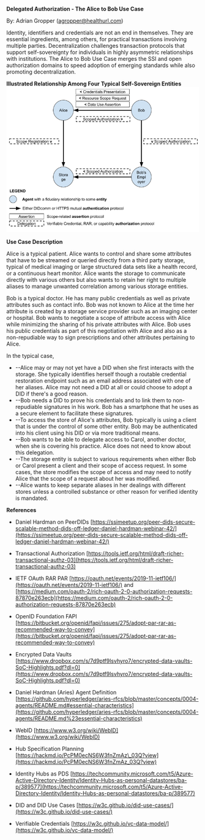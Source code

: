**Delegated Authorization - The Alice to Bob Use Case**

By: Adrian Gropper (agropper@healthurl.com)

Identity, identifiers and credentials are not an end in themselves. They are essential ingredients, among others, for practical transactions involving multiple parties. Decentralization challenges transaction protocols that support self-sovereignty for individuals in highly asymmetric relationships with institutions. The Alice to Bob Use Case merges the SSI and open authorization domains to speed adoption of emerging standards while also promoting decentralization.

**Illustrated Relationship Among Four Typical Self-Sovereign Entities**
![Relationship Among Four Typical Self-Sovereign Entities](./media/delegated-authorization.png)

**Use Case Description**

Alice is a typical patient. Alice wants to control and share some attributes that have to be streamed or queried directly from a third party storage, typical of medical imaging or large structured data sets like a health record, or a continuous heart monitor. Alice wants the storage to communicate directly with various others but also wants to retain her right to multiple aliases to manage unwanted correlation among various storage entities.

Bob is a typical doctor. He has many public credentials as well as private attributes such as contact info. Bob was not known to Alice at the time her attribute is created by a storage service provider such as an imaging center or hospital. Bob wants to negotiate a scope of attribute access with Alice while minimizing the sharing of his private attributes with Alice. Bob uses his public credentials as part of this negotiation with Alice and also as a non-repudiable way to sign prescriptions and other attributes pertaining to Alice.

In the typical case,

- --Alice may or may not yet have a DID when she first interacts with the storage. She typically identifies herself though a routable credential restoration endpoint such as an email address associated with one of her aliases. Alice may not need a DID at all or could choose to adopt a DID if there&#39;s a good reason.
- --Bob needs a DID to prove his credentials and to link them to non-repudiable signatures in his work. Bob has a smartphone that he uses as a secure element to facilitate these signatures.
- --To access the store of Alice&#39;s attributes, Bob typically is using a client that is under the control of some other entity. Bob may be authenticated into his client using his DID or via more traditional means.
- --Bob wants to be able to delegate access to Carol, another doctor, when she is covering his practice. Alice does not need to know about this delegation.
- --The storage entity is subject to various requirements when either Bob or Carol present a client and their scope of access request. In some cases, the store modifies the scope of access and may need to notify Alice that the scope of a request about her was modified.
- --Alice wants to keep separate aliases in her dealings with different stores unless a controlled substance or other reason for verified identity is mandated.



**References**

- Daniel Hardman on PeerDIDs [https://ssimeetup.org/peer-dids-secure-scalable-method-dids-off-ledger-daniel-hardman-webinar-42/](https://ssimeetup.org/peer-dids-secure-scalable-method-dids-off-ledger-daniel-hardman-webinar-42/)

- Transactional Authorization [https://tools.ietf.org/html/draft-richer-transactional-authz-03](https://tools.ietf.org/html/draft-richer-transactional-authz-03)
- IETF OAuth RAR PAR [https://oauth.net/events/2019-11-ietf106/](https://oauth.net/events/2019-11-ietf106/) and [https://medium.com/oauth-2/rich-oauth-2-0-authorization-requests-87870e263ecb](https://medium.com/oauth-2/rich-oauth-2-0-authorization-requests-87870e263ecb)
- OpenID Foundation FAPI [https://bitbucket.org/openid/fapi/issues/275/adopt-par-rar-as-recommended-way-to-convey](https://bitbucket.org/openid/fapi/issues/275/adopt-par-rar-as-recommended-way-to-convey)
- Encrypted Data Vaults [https://www.dropbox.com/s/7d9ptf9lsvhyro7/encrypted-data-vaults-SoC-Highlights.pdf?dl=0](https://www.dropbox.com/s/7d9ptf9lsvhyro7/encrypted-data-vaults-SoC-Highlights.pdf?dl=0)
- Daniel Hardman (Aries) Agent Definition [https://github.com/hyperledger/aries-rfcs/blob/master/concepts/0004-agents/README.md#essential-characteristics](https://github.com/hyperledger/aries-rfcs/blob/master/concepts/0004-agents/README.md%23essential-characteristics)
- WebID [https://www.w3.org/wiki/WebID](https://www.w3.org/wiki/WebID)
- Hub Specification Planning [https://hackmd.io/PcPM0ecNS6W3fnZmAz\_03Q?view](https://hackmd.io/PcPM0ecNS6W3fnZmAz_03Q?view)
- Identity Hubs as PDS [https://techcommunity.microsoft.com/t5/Azure-Active-Directory-Identity/Identity-Hubs-as-personal-datastores/ba-p/389577](https://techcommunity.microsoft.com/t5/Azure-Active-Directory-Identity/Identity-Hubs-as-personal-datastores/ba-p/389577)
- DID and DID Use Cases [https://w3c.github.io/did-use-cases/](https://w3c.github.io/did-use-cases/)
- Verifiable Credentials [https://w3c.github.io/vc-data-model/](https://w3c.github.io/vc-data-model/)
